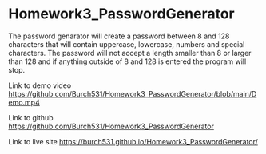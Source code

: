 # Homework3_PasswordGenerator

The password genarator will create a password between 8 and 128 characters that will contain uppercase, lowercase, numbers and special characters.  The password will not accept a length smaller than 8 or larger than 128 and if anything outside of 8 and 128 is entered the program will stop.

Link to demo video
https://github.com/Burch531/Homework3_PasswordGenerator/blob/main/Demo.mp4

Link to github
https://github.com/Burch531/Homework3_PasswordGenerator

Link to live site
https://burch531.github.io/Homework3_PasswordGenerator/


